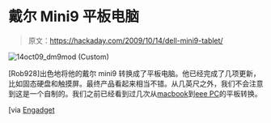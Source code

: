# 戴尔 Mini9 平板电脑

> 原文：<https://hackaday.com/2009/10/14/dell-mini9-tablet/>

![14oct09_dm9mod (Custom)](img/e6da228329d27098761997efbf9ef685.png "14oct09_dm9mod (Custom)")

[Rob928]出色地将他的戴尔 mini9 转换成了平板电脑。他已经完成了几项更新，比如固态硬盘和触摸屏。最终产品看起来相当不错。从几英尺之外，我们不会注意到这是一个自制的。我们之前已经看到过几次从[macbook](http://hackaday.com/2008/07/14/mac-tablets-made-by-fans/)到[eee PC](http://hackaday.com/2008/07/07/eee-pc-tablet-build/)的平板转换。

[via [Engadget](http://www.engadget.com/2009/10/14/dell-mini-9-modded-into-an-internet-tablet/)